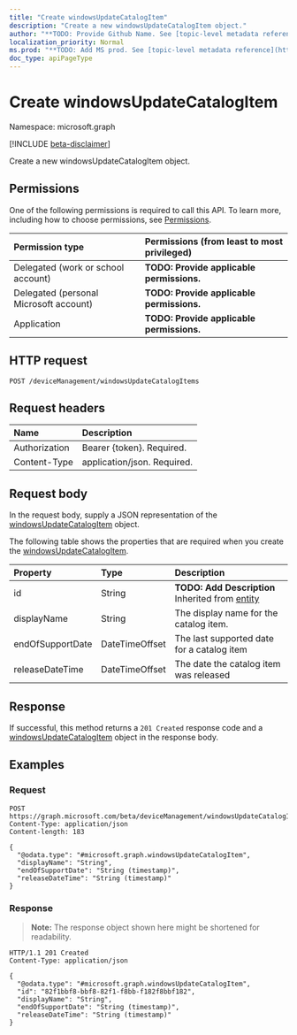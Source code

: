 ```yaml
---
title: "Create windowsUpdateCatalogItem"
description: "Create a new windowsUpdateCatalogItem object."
author: "**TODO: Provide Github Name. See [topic-level metadata reference](https://msgo.azurewebsites.net/add/document/guidelines/metadata.html#topic-level-metadata)**"
localization_priority: Normal
ms.prod: "**TODO: Add MS prod. See [topic-level metadata reference](https://msgo.azurewebsites.net/add/document/guidelines/metadata.html#topic-level-metadata)**"
doc_type: apiPageType
---
```


# Create windowsUpdateCatalogItem
Namespace: microsoft.graph

[!INCLUDE [beta-disclaimer](../../includes/beta-disclaimer.md)]

Create a new windowsUpdateCatalogItem object.

## Permissions
One of the following permissions is required to call this API. To learn more, including how to choose permissions, see [Permissions](/graph/permissions-reference).

|Permission type|Permissions (from least to most privileged)|
|:---|:---|
|Delegated (work or school account)|**TODO: Provide applicable permissions.**|
|Delegated (personal Microsoft account)|**TODO: Provide applicable permissions.**|
|Application|**TODO: Provide applicable permissions.**|

## HTTP request

<!-- {
  "blockType": "ignored"
}
-->
``` http
POST /deviceManagement/windowsUpdateCatalogItems
```

## Request headers
|Name|Description|
|:---|:---|
|Authorization|Bearer {token}. Required.|
|Content-Type|application/json. Required.|

## Request body
In the request body, supply a JSON representation of the [windowsUpdateCatalogItem](../resources/windowsupdatecatalogitem.md) object.

The following table shows the properties that are required when you create the [windowsUpdateCatalogItem](../resources/windowsupdatecatalogitem.md).

|Property|Type|Description|
|:---|:---|:---|
|id|String|**TODO: Add Description** Inherited from [entity](../resources/entity.md)|
|displayName|String|The display name for the catalog item.|
|endOfSupportDate|DateTimeOffset|The last supported date for a catalog item|
|releaseDateTime|DateTimeOffset|The date the catalog item was released|



## Response

If successful, this method returns a `201 Created` response code and a [windowsUpdateCatalogItem](../resources/windowsupdatecatalogitem.md) object in the response body.

## Examples

### Request
<!-- {
  "blockType": "request",
  "name": "create_windowsupdatecatalogitem_from_"
}
-->
``` http
POST https://graph.microsoft.com/beta/deviceManagement/windowsUpdateCatalogItems
Content-Type: application/json
Content-length: 183

{
  "@odata.type": "#microsoft.graph.windowsUpdateCatalogItem",
  "displayName": "String",
  "endOfSupportDate": "String (timestamp)",
  "releaseDateTime": "String (timestamp)"
}
```


### Response
>**Note:** The response object shown here might be shortened for readability.
<!-- {
  "blockType": "response",
  "truncated": true,
  "@odata.type": "microsoft.graph.windowsUpdateCatalogItem"
}
-->
``` http
HTTP/1.1 201 Created
Content-Type: application/json

{
  "@odata.type": "#microsoft.graph.windowsUpdateCatalogItem",
  "id": "82f1bbf8-bbf8-82f1-f8bb-f182f8bbf182",
  "displayName": "String",
  "endOfSupportDate": "String (timestamp)",
  "releaseDateTime": "String (timestamp)"
}
```

